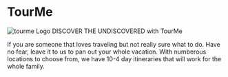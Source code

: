 # TourMe
<img src="../images/logo2.png" alt="tourme Logo" />
DISCOVER THE UNDISCOVERED with TourMe 

If you are someone that loves traveling but not really sure what to do. Have no fear, leave it to us to pan out your whole vacation. With numberous locations to choose from, we have 10-4 day itineraries that will work for the whole family. 